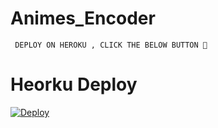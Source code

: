 # Animes_Encoder
`
DEPLOY ON HEROKU , CLICK THE BELOW BUTTON 🤧`

# Heorku Deploy 



[![Deploy](https://www.herokucdn.com/deploy/button.svg)](https://heroku.com/deploy)

